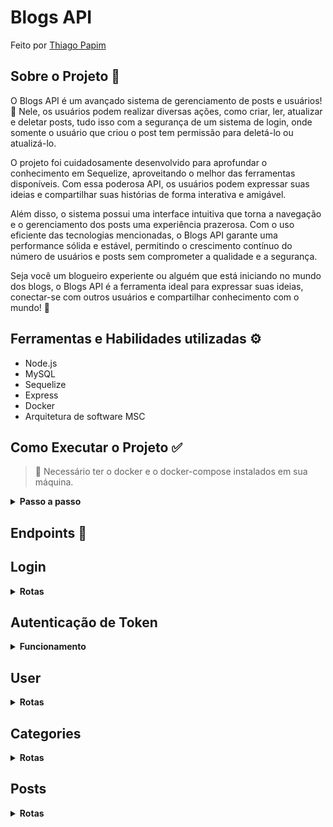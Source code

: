 # Blogs API

Feito por [Thiago Papim](https://www.linkedin.com/in/thiago-papim/)


## Sobre o Projeto 📝
 
O Blogs API é um avançado sistema de gerenciamento de posts e usuários! 📖 Nele, os usuários podem realizar diversas ações, como criar, ler, atualizar e deletar posts, tudo isso com a segurança de um sistema de login, onde somente o usuário que criou o post tem permissão para deletá-lo ou atualizá-lo.<br>

O projeto foi cuidadosamente desenvolvido para aprofundar o conhecimento em Sequelize, aproveitando o melhor das ferramentas disponíveis. Com essa poderosa API, os usuários podem expressar suas ideias e compartilhar suas histórias de forma interativa e amigável.<br>

Além disso, o sistema possui uma interface intuitiva que torna a navegação e o gerenciamento dos posts uma experiência prazerosa. Com o uso eficiente das tecnologias mencionadas, o Blogs API garante uma performance sólida e estável, permitindo o crescimento contínuo do número de usuários e posts sem comprometer a qualidade e a segurança.<br>

Seja você um blogueiro experiente ou alguém que está iniciando no mundo dos blogs, o Blogs API é a ferramenta ideal para expressar suas ideias, conectar-se com outros usuários e compartilhar conhecimento com o mundo! 🚀

## Ferramentas e Habilidades utilizadas ⚙️
- Node.js
- MySQL
- Sequelize
- Express
- Docker
- Arquitetura de software MSC

 ## Como Executar o Projeto ✅
> 👀 Necessário ter o docker e o docker-compose instalados em sua máquina.
<details><summary><strong>Passo a passo</strong></summary><br/>


1. Clone o repositório
```
git clone git@github.com:thiago-papim/project-blogs-api.git
```
2. Subir os containers<br>
Iremos subir 2 containers no total, sendo eles backend e database
```
docker-compose up -d --build 
```
3. Acessar o container do backend
```
docker exec -it blogs_api bash
```
4. Criar e popular o banco de dados<br>
```
npm run predev
```
5. Criar e popular o banco de dados<br>
```
npm run seed
```
6. Criar e popular o banco de dados<br>
```
npm run dev
```

Com isso estará funcionando.

</details>

 ## Endpoints 🔽
<h2>Login</h2>
<details><summary><strong>Rotas</strong></summary><br/>

| Endpoint | Método | Funcionalidade |
|---|---|---|
| `/login` | `POST` | Realizar login de um usuário já cadastrado |

O corpo da requisição tem que ter a seguinte estrutura:

```
{
  "email": "teste@gmail.com",
  "password": "123456"
}
```

<details><summary><strong>Em caso de sucesso</strong></summary><br/>
O resposta da requisição tem que ser um token com status 200:<br>
Exemplo de retorno:

```
{
  "token": "eyJhbGciOiJIUzI1NiIsInR5cCI6IkpXVCJ9.eyJpZCI6MSwiZW1haWxzIjoiYWRtaW5AYWRtaW4uY29tIiwicm9sZSI6ImFkbWluIiwiaWF0IjoxNjkwMzg1MzAzfQ.iVsAT1dlUMQsexBEi-t8qPqAzD0wi-tME0nVWR80BS0"
}
```
</details>

<details><summary><strong>Em caso de falha</strong></summary><br/>
Caso nenhum dos campos email ou password sejam preenchidos:

```
{
	"message": "Some required fields are missing"
}
```

Caso tenha email ou senha inválidos:

```
{
	"message": "Invalid fields"
}
```
</details>

</details>

<!-- TOKEN -->

<h2>Autenticação de Token</h2>
<details><summary><strong>Funcionamento</strong></summary><br/>

`Realizando um login com sucesso, será gerado um token. Esse token será a autenticação em algumas rotas que estarão marcadas.`

Basta na requisição colocar na chave Authorization o Bearer juntamente ao token: 

Exemplo com chave fictícia:

```
eyJhbGciOiJIUzI1NiIsInR5cCI6IkpXVCJ9.eyJpZCI6MSwiZW1haWxzIjoiYWRtaW5AYWRtaW4uY29tIiwicm9sZSI6ImFkbWluIiwiaWF0IjoxNjkwMzg1MzAzfQ.iVsAT1dlUMQsexBEi-t8qPqAzD0wi-tME0nVWR80BS0
```
<details><summary><strong>Caso não tenha a chave Authorization ou não tenha um token declarado</strong></summary><br/>
Tem status o 401 e a resposta da requisição:

```
{
	"message": "Token not found"
}
```
</details>

<details><summary><strong>Caso o token seja inválido</strong></summary><br/>
Tem status o 401 e a resposta da requisição:

```
{
	"message": "Token must be a valid token"
}
```

</details>

</details>

<!-- USERS -->

<h2>User</h2>
<details><summary><strong>Rotas</strong></summary><br/>

| Endpoint | Método | Funcionalidade |
|---|---|---|
| `/user` | `POST` | Cadastrar novo usuário |

O corpo da requisição tem que ter a seguinte estrutura:

```
{
  "displayName": "Thiago Papim",
  "email": "teste@gmail.com"
  "password": "123456",
  "image": "https://avatars.githubusercontent.com/t/6799558?s=16&v=4.png"
}
```
  `A IMAGEM NÃO É OBRIGATÓRIA`

<details><summary><strong>Em caso de sucesso</strong></summary><br/>

O resposta da requisição tem que ser um token com status 201.<br>
Exemplo de retorno:

```
{
  "token": "eyJhbGciOiJIUzI1NiIsInR5cCI6IkpXVCJ9.eyJpZCI6MSwiZW1haWxzIjoiYWRtaW5AYWRtaW4uY29tIiwicm9sZSI6ImFkbWluIiwiaWF0IjoxNjkwMzg1MzAzfQ.iVsAT1dlUMQsexBEi-t8qPqAzD0wi-tME0nVWR80BS0"
}
```

</details>
<details><summary><strong>Em caso de falha</strong></summary><br/>
Caso displayName seja menor que 8 caracteres:

```
{
	"message": "\"displayName\" length must be at least 8 characters long"
}
```

Caso tenha email esteja em formato inválido:

```
{
	"message": "\"email\" must be a valid email"
}
```
Caso password seja menor que 6 caracteres:

```
{
	"message": "\"password\" length must be at least 6 characters long"
}
```

Caso email já tenha sido cadastrado:

```
{
	"message": "User already registered"
}
```
</details>

##

| Endpoint | Método | Funcionalidade |
|---|---|---|
| `/user` | `GET` | Gerar lista de usuários |

`IMPORTANTE: NECESSÁRIO USO DO TOKEN DE AUTENTICAÇÃO`

<details><summary><strong>Em caso de sucesso</strong></summary><br/>

O resposta da requisição tem status 200.<br>
Exemplo de retorno:

```
[
	{
		"id": 1,
		"displayName": "Lewis Hamilton",
		"email": "lewishamilton@gmail.com",
		"image": "https://upload.wikimedia.org/wikipedia/commons/1/18/Lewis_Hamilton_2016_Malaysia_2.jpg"
	},
	{
		"id": 2,
		"displayName": "Michael Schumacher",
		"email": "MichaelSchumacher@gmail.com",
		"image": "https://sportbuzz.uol.com.br/media/_versions/gettyimages-52491565_widelg.jpg"
	},
    ...
]
```

</details>

##

| Endpoint | Método | Funcionalidade |
|---|---|---|
| `/user/:id` | `GET` | Listar usuário pelo id |

`IMPORTANTE: NECESSÁRIO USO DO TOKEN DE AUTENTICAÇÃO`

<details><summary><strong>Em caso de sucesso</strong></summary><br/>

O resposta da requisição tem status 200.<br>
Exemplo de retorno:

```
[
	{
		"id": 1,
		"displayName": "Lewis Hamilton",
		"email": "lewishamilton@gmail.com",
		"image": "https://upload.wikimedia.org/wikipedia/commons/1/18/Lewis_Hamilton_2016_Malaysia_2.jpg"
	},
	{
		"id": 2,
		"displayName": "Michael Schumacher",
		"email": "MichaelSchumacher@gmail.com",
		"image": "https://sportbuzz.uol.com.br/media/_versions/gettyimages-52491565_widelg.jpg"
	},
    ...
]
```

</details>

##

| Endpoint | Método | Funcionalidade |
|---|---|---|
| `/user/me` | `DELETE` | Deletar usuário logado |

`IMPORTANTE: NECESSÁRIO USO DO TOKEN DE AUTENTICAÇÃO`

<details><summary><strong>Em caso de sucesso</strong></summary><br/>

O resposta da requisição tem status 204.<br>
Não tem retorno

</details>


</details>

<!-- CATEGORIES -->

<h2>Categories</h2>
<details><summary><strong>Rotas</strong></summary><br/>

| Endpoint | Método | Funcionalidade |
|---|---|---|
| `/categories` | `POST` | Cadastrar nova categoria |

`IMPORTANTE: NECESSÁRIO USO DO TOKEN DE AUTENTICAÇÃO`

O corpo da requisição tem que ter a seguinte estrutura:

```
{
  "name": "typeScript"
}
```

<details><summary><strong>Em caso de sucesso</strong></summary><br/>

O resposta da requisição tem status 201.
<br>
Exemplo de retorno:

```
{
	"id": 3,
	"name": "typeScript"
}
```

</details>
<details><summary><strong>Em caso de falha</strong></summary><br/>
Caso nao tenha a chave name:

```
{
	"message": "\"name\" is required"
}
```

</details>

##


| Endpoint | Método | Funcionalidade |
|---|---|---|
| `/categories` | `GET` | Gerar lista das categorias |

`IMPORTANTE: NECESSÁRIO USO DO TOKEN DE AUTENTICAÇÃO`

<details><summary><strong>Em caso de sucesso</strong></summary><br/>

O resposta da requisição status 200.
<br>
Exemplo de retorno:

```
[
	{
		"id": 1,
		"name": "Inovação"
	},
	{
		"id": 2,
		"name": "Escola"
	},
	{
		"id": 3,
		"name": "typeScript"
	}
]
```

</details>

</details>

<!-- POST -->

<h2>Posts</h2>
<details><summary><strong>Rotas</strong></summary><br/>

| Endpoint | Método | Funcionalidade |
|---|---|---|
| `/post` | `POST` | Cadastrar novo post |

`IMPORTANTE: NECESSÁRIO USO DO TOKEN DE AUTENTICAÇÃO`

O corpo da requisição tem que ter a seguinte estrutura:

```
{
  "title": "Latest updates, August 1st",
  "content": "The whole text for the blog post goes here in this key",
  "categoryIds": [1, 2]
}
```

<details><summary><strong>Em caso de sucesso</strong></summary><br/>

O resposta da requisição tem status 201.
<br>
Exemplo de retorno:

```
{
	"id": 3,
	"title": "Latest updates, August 1st",
	"content": "The whole text for the blog post goes here in this key",
	"userId": 6,
	"published": "2023-07-28T16:00:26.000Z",
	"updated": "2023-07-28T16:00:26.000Z"
}
```

</details>
<details><summary><strong>Em caso de falha</strong></summary><br/>
Caso nao tenha as chaves necessárias no corpo da requisição:

```
{
	"message": "Some required fields are missing"
}
```

</details>

##


| Endpoint | Método | Funcionalidade |
|---|---|---|
| `/post` | `GET` | Gerar lista dos posts |

`IMPORTANTE: NECESSÁRIO USO DO TOKEN DE AUTENTICAÇÃO`

<details><summary><strong>Em caso de sucesso</strong></summary><br/>

O resposta da requisição tem status 200.
<br>
Exemplo de retorno:

```
[
	{
		"id": 1,
		"title": "Post do Ano",
		"content": "Melhor post do ano",
		"userId": 1,
		"published": "2011-08-01T19:58:00.000Z",
		"updated": "2011-08-01T19:58:51.000Z",
		"user": {
			"id": 1,
			"displayName": "Lewis Hamilton",
			"email": "lewishamilton@gmail.com",
			"image": "https://upload.wikimedia.org/wikipedia/commons/1/18/Lewis_Hamilton_2016_Malaysia_2.jpg"
		},
		"categories": [
			{
				"id": 1,
				"name": "Inovação"
			}
		]
	},
      ...
]
```
</details>

##

| Endpoint | Método | Funcionalidade |
|---|---|---|
| `/post/:id` | `GET` | Listar post pelo id |

`IMPORTANTE: NECESSÁRIO USO DO TOKEN DE AUTENTICAÇÃO`

<details><summary><strong>Em caso de sucesso</strong></summary><br/>

O resposta da requisição tem um status 200.<br>
Exemplo de retorno:

```
{
	"id": 1,
	"title": "Post do Ano",
	"content": "Melhor post do ano",
	"userId": 1,
	"published": "2011-08-01T19:58:00.000Z",
	"updated": "2011-08-01T19:58:51.000Z",
	"user": {
		"id": 1,
		"displayName": "Lewis Hamilton",
		"email": "lewishamilton@gmail.com",
		"image": "https://upload.wikimedia.org/wikipedia/commons/1/18/Lewis_Hamilton_2016_Malaysia_2.jpg"
	},
	"categories": [
		{
			"id": 1,
			"name": "Inovação"
		}
	]
}
```

</details>

##

| Endpoint | Método | Funcionalidade |
|---|---|---|
| `/post/:id` | `PUT` | Alterar post pelo id |

`IMPORTANTE: NECESSÁRIO USO DO TOKEN DE AUTENTICAÇÃO`

O corpo da requisição tem que ter a seguinte estrutura:

```
{
  "title": "Latest updates, August 1st",
  "content": "The whole text for the blog post goes here in this key"
}
```

<details><summary><strong>Em caso de sucesso</strong></summary><br/>

O resposta da requisição status 200.<br>
Exemplo de retorno:

```
{
  "id": 3,
  "title": "Latest updates, August 1st",
  "content": "The whole text for the blog post goes here in this key",
  "userId": 1,
  "published": "2022-05-18T18:00:01.000Z",
  "updated": "2022-05-18T18:07:32.000Z",
  "user": {
    "id": 1,
    "displayName": "Lewis Hamilton",
    "email": "lewishamilton@gmail.com",
    "image": "https://upload.wikimedia.org/wikipedia/commons/1/18/Lewis_Hamilton_2016_Malaysia_2.jpg"
  },
  "categories": [
    {
      "id": 1,
      "name": "Inovação"
    },
    {
      "id": 2,
      "name": "Escola"
    }
  ]
}
```

</details>
<details><summary><strong>Em caso de falha</strong></summary><br/>
Somente o user que criou o post pode editá-lo, caso contrário retorna:

```
{
	"message": "Unauthorized user"
}
```

Caso nao tenha as chaves necessárias no corpo da requisição:

```
{
	"message": "Some required fields are missing"
}
```

</details>

##

| Endpoint | Método | Funcionalidade |
|---|---|---|
| `/post/:id` | `DELETE` | Alterar post pelo id |

`IMPORTANTE: NECESSÁRIO USO DO TOKEN DE AUTENTICAÇÃO`

<details><summary><strong>Em caso de sucesso</strong></summary><br/>

O resposta da requisição tem status 204 e sem retorno.

</details>
<details><summary><strong>Em caso de falha</strong></summary><br/>
Somente o user que criou o post pode deletá-lo, caso contrário retorna:

```
{
	"message": "Unauthorized user"
}
```

Caso nao tenha as chaves necessárias no corpo da requisição:

```
{
	"message": "Some required fields are missing"
}
```

</details>

##

| Endpoint | Método | Funcionalidade |
|---|---|---|
| `/post/search?1=valorBuscado` | `GET` | Buscar post através de query |

A query de busca é referente ao title ou content do post.

`IMPORTANTE: NECESSÁRIO USO DO TOKEN DE AUTENTICAÇÃO`

<details><summary><strong>Em caso de sucesso</strong></summary><br/>

O resposta da requisição tem status 200 e com a lista de posts filtrados.

</details>

</details>


